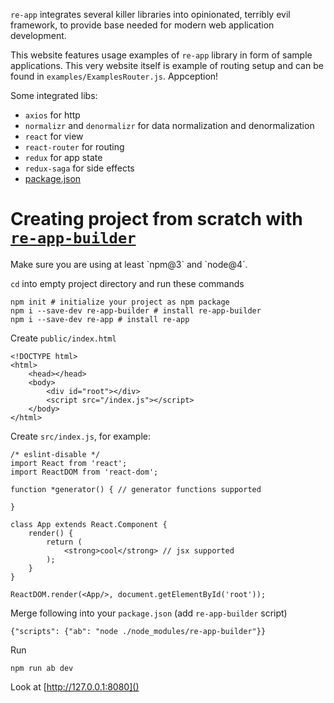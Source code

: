 <p>
    <code>re-app</code> integrates several killer libraries into opinionated, terribly evil framework,
    to provide base needed for modern web application development.
</p>
<p>
    This website features usage examples of <code>re-app</code> library in form of sample applications.
    This very website itself is example of routing setup and can be found in <code>examples/ExamplesRouter.js</code>.
    Appception!
</p>
<p>Some integrated libs:</p>
<ul>
    <li>
        <code>axios</code> for http
    </li>
    <li>
        <code>normalizr</code> and <code>denormalizr</code> for data normalization and denormalization
    </li>
    <li>
        <code>react</code> for view
    </li>
    <li>
        <code>react-router</code> for routing
    </li>
    <li>
        <code>redux</code> for app state
    </li>
    <li>
        <code>redux-saga</code> for side effects
    </li>
    <li>
        <a href="https://github.com/stackscz/re-app/tree/master/package.json" target="_blank">package.json</a>
    </li>
</ul>


# Creating project from scratch with <a href="https://github.com/stackscz/re-app-builder" target="_blank">`re-app-builder` <i class="fa fa-external-link"></i></a>

<div class="alert alert-warning">
    <i class="fa fa-exclamation-triangle"></i>
    Make sure you are using at least `npm@3` and `node@4`.
</div>

`cd` into empty project directory and run these commands

    npm init # initialize your project as npm package
    npm i --save-dev re-app-builder # install re-app-builder
    npm i --save-dev re-app # install re-app


Create `public/index.html`

    <!DOCTYPE html>
    <html>
        <head></head>
        <body>
            <div id="root"></div>
            <script src="/index.js"></script>
        </body>
    </html>

    
Create `src/index.js`, for example:

    /* eslint-disable */
    import React from 'react';
    import ReactDOM from 'react-dom';
    
    function *generator() { // generator functions supported
    
    }
    
    class App extends React.Component {
        render() {
            return (
                <strong>cool</strong> // jsx supported
            );
        }
    }
    
    ReactDOM.render(<App/>, document.getElementById('root'));


Merge following into your `package.json` (add `re-app-builder` script)

    {"scripts": {"ab": "node ./node_modules/re-app-builder"}}


Run

    npm run ab dev


Look at [http://127.0.0.1:8080]()
